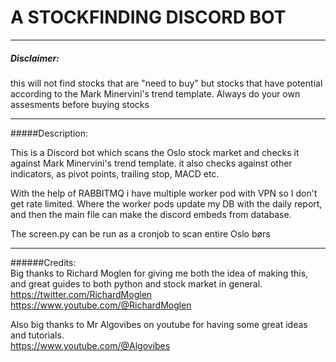 # A STOCKFINDING DISCORD BOT
--------------------------
##### Disclaimer:
this will not find stocks that are "need to buy" but stocks that have potential according to the Mark Minervini's trend template. Always do your own assesments before buying stocks 

----------
#####Description:

This is a Discord bot which scans the Oslo stock market and checks it against Mark Minervini's trend template. it also checks against other indicators, as pivot points, trailing stop, MACD etc.

With the help of RABBITMQ i have multiple worker pod with VPN so I don't get rate limited. Where the worker pods update my DB with the daily report, and then the main file can make the discord embeds from database.

The screen.py can be run as a cronjob to scan entire Oslo børs

--------
######Credits:  
Big thanks to Richard Moglen for giving me both the idea of making this, and great guides to both python and stock market in general.
https://twitter.com/RichardMoglen  
https://www.youtube.com/@RichardMoglen

Also big thanks to Mr Algovibes on youtube for having some great ideas and tutorials.  
https://www.youtube.com/@Algovibes